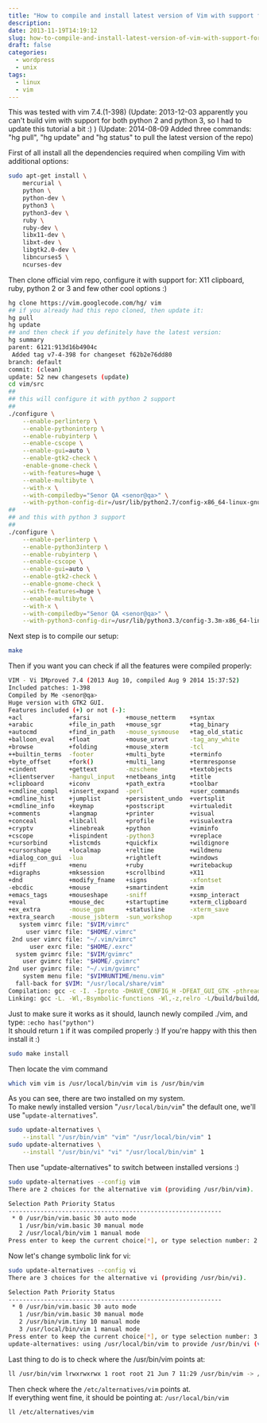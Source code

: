 ```yaml
---
title: "How to compile and install latest version of Vim with support for: X11 clipboard, ruby, python 2 or python 3"
description: 
date: 2013-11-19T14:19:12
slug: how-to-compile-and-install-latest-version-of-vim-with-support-for-x11-clipboard-ruby-python-2-3
draft: false
categories:
  - wordpress
  - unix
tags:
  - linux
  - vim
---
```


This was tested with vim 7.4.(1-398)
(Update: 2013-12-03 apparently you can't build vim with support for both python 2 and python 3, so I had to update this tutorial a bit :) )
(Update: 2014-08-09 Added three commands: "hg pull", "hg update" and "hg status" to pull the latest version of the repo) 

First of all install all the dependencies required when compiling Vim with additional options: 

```bash
sudo apt-get install \
    mercurial \
    python \
    python-dev \
    python3 \
    python3-dev \
    ruby \
    ruby-dev \
    libx11-dev \
    libxt-dev \
    libgtk2.0-dev \
    libncurses5 \
    ncurses-dev
```

Then clone official vim repo, configure it with support for: X11 clipboard, ruby, python 2 or 3 and few other cool options :) 

```bash
hg clone https://vim.googlecode.com/hg/ vim
## if you already had this repo cloned, then update it: 
hg pull 
hg update
## and then check if you definitely have the latest version: 
hg summary
parent: 6121:913d16b4904c
 Added tag v7-4-398 for changeset f62b2e76dd80 
branch: default 
commit: (clean) 
update: 52 new changesets (update) 
cd vim/src
##
## this will configure it with python 2 support
## 
./configure \
    --enable-perlinterp \
    --enable-pythoninterp \
    --enable-rubyinterp \
    --enable-cscope \
    --enable-gui=auto \
    --enable-gtk2-check \
    -enable-gnome-check \
    --with-features=huge \
    --enable-multibyte \
    --with-x \
    --with-compiledby="Senor QA <senor@qa>" \
    --with-python-config-dir=/usr/lib/python2.7/config-x86_64-linux-gnu
## 
## and this with python 3 support
## 
./configure \
    --enable-perlinterp \
    --enable-python3interp \
    --enable-rubyinterp \
    --enable-cscope \
    --enable-gui=auto \
    --enable-gtk2-check \
    --enable-gnome-check \
    --with-features=huge \
    --enable-multibyte \
    --with-x \
    --with-compiledby="Senor QA <senor@qa>" \
    --with-python3-config-dir=/usr/lib/python3.3/config-3.3m-x86_64-linux-gnu
```

Next step is to compile our setup: 
```bash
make
```

Then if you want you can check if all the features were compiled properly: 
```bash
VIM - Vi IMproved 7.4 (2013 Aug 10, compiled Aug 9 2014 15:37:52) 
Included patches: 1-398 
Compiled by Me <senor@qa> 
Huge version with GTK2 GUI. 
Features included (+) or not (-):
+acl             +farsi          +mouse_netterm    +syntax
+arabic          +file_in_path   +mouse_sgr        +tag_binary
+autocmd         +find_in_path   -mouse_sysmouse   +tag_old_static
+balloon_eval    +float          +mouse_urxvt      -tag_any_white
+browse          +folding        +mouse_xterm      -tcl
++builtin_terms  -footer         +multi_byte       +terminfo
+byte_offset     +fork()         +multi_lang       +termresponse
+cindent         +gettext        -mzscheme         +textobjects
+clientserver    -hangul_input   +netbeans_intg    +title
+clipboard       +iconv          +path_extra       +toolbar
+cmdline_compl   +insert_expand  -perl             +user_commands
+cmdline_hist    +jumplist       +persistent_undo  +vertsplit
+cmdline_info    +keymap         +postscript       +virtualedit
+comments        +langmap        +printer          +visual
+conceal         +libcall        +profile          +visualextra
+cryptv          +linebreak      +python           +viminfo
+cscope          +lispindent     -python3          +vreplace
+cursorbind      +listcmds       +quickfix         +wildignore
+cursorshape     +localmap       +reltime          +wildmenu
+dialog_con_gui  -lua            +rightleft        +windows
+diff            +menu           +ruby             +writebackup
+digraphs        +mksession      +scrollbind       +X11
+dnd             +modify_fname   +signs            -xfontset
-ebcdic          +mouse          +smartindent      +xim
+emacs_tags      +mouseshape     -sniff            +xsmp_interact
+eval            +mouse_dec      +startuptime      +xterm_clipboard
+ex_extra        -mouse_gpm      +statusline       -xterm_save
+extra_search    -mouse_jsbterm  -sun_workshop     -xpm
   system vimrc file: "$VIM/vimrc"
     user vimrc file: "$HOME/.vimrc"
 2nd user vimrc file: "~/.vim/vimrc"
      user exrc file: "$HOME/.exrc"
  system gvimrc file: "$VIM/gvimrc"
    user gvimrc file: "$HOME/.gvimrc"
2nd user gvimrc file: "~/.vim/gvimrc"
    system menu file: "$VIMRUNTIME/menu.vim"
  fall-back for $VIM: "/usr/local/share/vim"
Compilation: gcc -c -I. -Iproto -DHAVE_CONFIG_H -DFEAT_GUI_GTK -pthread -I/usr/include/gtk-2.0 -I/usr/lib/x86_64-linux-gnu/gtk-2.0/include -I/usr/include/atk-1.0 -I/usr/include/cairo -I/usr/include/gdk-pixbuf-2.0 -I/usr/include/pango-1.0 -I/usr/include/gio-unix-2.0/ -I/usr/include/freetype2 -I/usr/include/glib-2.0 -I/usr/lib/x86_64-linux-gnu/glib-2.0/include -I/usr/include/pixman-1 -I/usr/include/libpng12 -I/usr/include/harfbuzz -g -O2 -U_FORTIFY_SOURCE -D_FORTIFY_SOURCE=1
Linking: gcc -L. -Wl,-Bsymbolic-functions -Wl,-z,relro -L/build/buildd/ruby1.9.1-1.9.3.484/debian/lib -rdynamic -Wl,-export-dynamic -L/usr/local/lib -Wl,--as-needed -o vim -lgtk-x11-2.0 -lgdk-x11-2.0 -latk-1.0 -lgio-2.0 -lpangoft2-1.0 -lpangocairo-1.0 -lgdk_pixbuf-2.0 -lcairo -lpango-1.0 -lfontconfig -lgobject-2.0 -lglib-2.0 -lfreetype -lSM -lICE -lXt -lX11 -lXdmcp -lSM -lICE -lm -ltinfo -lnsl -ldl -L/usr/lib/python2.7/config-x86_64-linux-gnu -lpython2.7 -lpthread -ldl -lutil -lm -Xlinker -export-dynamic -Wl,-O1 -Wl,-Bsymbolic-functions -lruby-1.9.1 -lpthread -lrt -ldl -lcrypt -lm -L/usr/lib
```

Just to make sure it works as it should, launch newly compiled ./vim, and type: `:echo has("python")`  
It should return `1` if it was compiled properly :)
If you're happy with this then install it :) 

```bash
sudo make install
```

Then locate the vim command 
```bash
which vim vim is /usr/local/bin/vim vim is /usr/bin/vim
```

As you can see, there are two installed on my system.  
To make newly installed version "`/usr/local/bin/vim`" the default one, we'll use "`update-alternatives`". 

```bash
sudo update-alternatives \
    --install "/usr/bin/vim" "vim" "/usr/local/bin/vim" 1 
sudo update-alternatives \
    --install "/usr/bin/vi" "vi" "/usr/local/bin/vim" 1
```

Then use "update-alternatives" to switch between installed versions :) 

```bash
sudo update-alternatives --config vim
There are 2 choices for the alternative vim (providing /usr/bin/vim). 

Selection Path Priority Status
------------------------------------------------------------
 * 0 /usr/bin/vim.basic 30 auto mode
   1 /usr/bin/vim.basic 30 manual mode
   2 /usr/local/bin/vim 1 manual mode
Press enter to keep the current choice[*], or type selection number: 2 
```

Now let's change symbolic link for vi:
```bash
sudo update-alternatives --config vi
There are 3 choices for the alternative vi (providing /usr/bin/vi).

Selection Path Priority Status
------------------------------------------------------------
 * 0 /usr/bin/vim.basic 30 auto mode
   1 /usr/bin/vim.basic 30 manual mode
   2 /usr/bin/vim.tiny 10 manual mode
   3 /usr/local/bin/vim 1 manual mode
Press enter to keep the current choice[*], or type selection number: 3
update-alternatives: using /usr/local/bin/vim to provide /usr/bin/vi (vi) in manual mode
```


Last thing to do is to check where the /usr/bin/vim points at: 
```bash
ll /usr/bin/vim lrwxrwxrwx 1 root root 21 Jun 7 11:29 /usr/bin/vim -> /etc/alternatives/vim*
```

Then check where the `/etc/alternatives/vim` points at.  
If everything went fine, it should be pointing at: `/usr/local/bin/vim`
```bash
ll /etc/alternatives/vim
```
